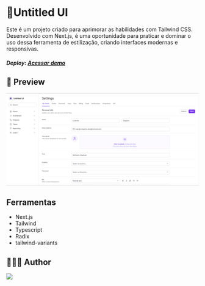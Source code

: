 # 💈Untitled UI

Este é um projeto criado para aprimorar as habilidades com Tailwind CSS. Desenvolvido com Next.js, é uma oportunidade para praticar e dominar o uso dessa ferramenta de estilização, criando interfaces modernas e responsivas.

##### Deploy: <a href="" target="_blank">Acessar demo</a>

## 🎨 Preview

<img alt src="/.github/untitled-ui-github.png" />

## Ferramentas

- Next.js
- Tailwind
- Typescript
- Radix
- tailwind-variants

## 👨🏻‍💻 Author

<a href="https://oleandrosiq.com.br" style="border-radius: 50%; overflow: 'hidden';">
  <img src="https://github.com/oleandrosiq.png" style="width: 44px"/>
</a>


